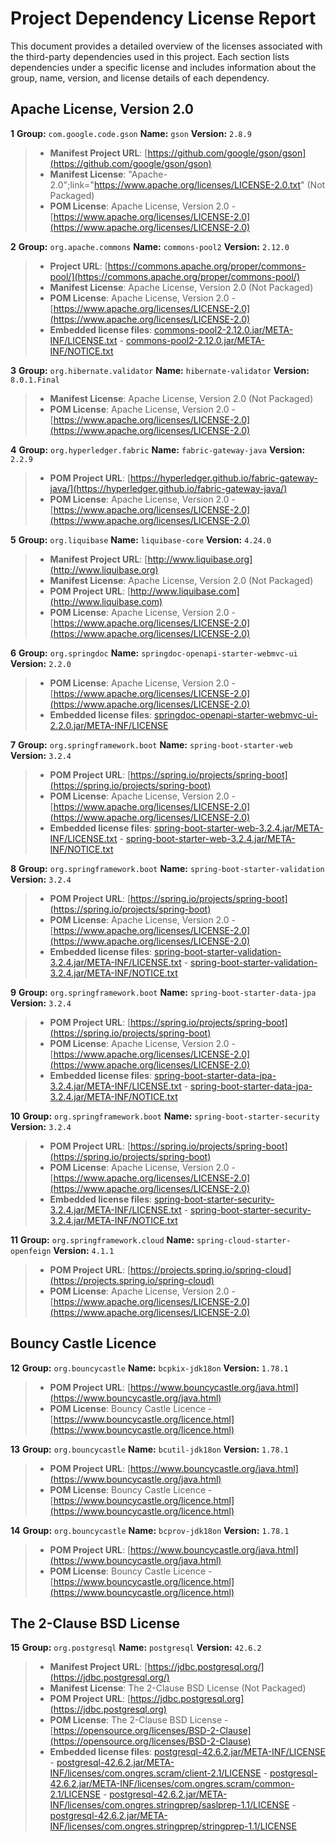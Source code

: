 # Project Dependency License Report

This document provides a detailed overview of the licenses associated with the third-party dependencies used in this project. Each section lists dependencies under a specific license and includes information about the group, name, version, and license details of each dependency.

## Apache License, Version 2.0

**1** **Group:** `com.google.code.gson` **Name:** `gson` **Version:** `2.8.9` 
> - **Manifest Project URL**: [https://github.com/google/gson/gson](https://github.com/google/gson/gson)
> - **Manifest License**: "Apache-2.0";link="https://www.apache.org/licenses/LICENSE-2.0.txt" (Not Packaged)
> - **POM License**: Apache License, Version 2.0 - [https://www.apache.org/licenses/LICENSE-2.0](https://www.apache.org/licenses/LICENSE-2.0)

**2** **Group:** `org.apache.commons` **Name:** `commons-pool2` **Version:** `2.12.0` 
> - **Project URL**: [https://commons.apache.org/proper/commons-pool/](https://commons.apache.org/proper/commons-pool/)
> - **Manifest License**: Apache License, Version 2.0 (Not Packaged)
> - **POM License**: Apache License, Version 2.0 - [https://www.apache.org/licenses/LICENSE-2.0](https://www.apache.org/licenses/LICENSE-2.0)
> - **Embedded license files**: [commons-pool2-2.12.0.jar/META-INF/LICENSE.txt](commons-pool2-2.12.0.jar/META-INF/LICENSE.txt) 
    - [commons-pool2-2.12.0.jar/META-INF/NOTICE.txt](commons-pool2-2.12.0.jar/META-INF/NOTICE.txt)

**3** **Group:** `org.hibernate.validator` **Name:** `hibernate-validator` **Version:** `8.0.1.Final` 
> - **Manifest License**: Apache License, Version 2.0 (Not Packaged)
> - **POM License**: Apache License, Version 2.0 - [https://www.apache.org/licenses/LICENSE-2.0](https://www.apache.org/licenses/LICENSE-2.0)

**4** **Group:** `org.hyperledger.fabric` **Name:** `fabric-gateway-java` **Version:** `2.2.9` 
> - **POM Project URL**: [https://hyperledger.github.io/fabric-gateway-java/](https://hyperledger.github.io/fabric-gateway-java/)
> - **POM License**: Apache License, Version 2.0 - [https://www.apache.org/licenses/LICENSE-2.0](https://www.apache.org/licenses/LICENSE-2.0)

**5** **Group:** `org.liquibase` **Name:** `liquibase-core` **Version:** `4.24.0` 
> - **Manifest Project URL**: [http://www.liquibase.org](http://www.liquibase.org)
> - **Manifest License**: Apache License, Version 2.0 (Not Packaged)
> - **POM Project URL**: [http://www.liquibase.com](http://www.liquibase.com)
> - **POM License**: Apache License, Version 2.0 - [https://www.apache.org/licenses/LICENSE-2.0](https://www.apache.org/licenses/LICENSE-2.0)

**6** **Group:** `org.springdoc` **Name:** `springdoc-openapi-starter-webmvc-ui` **Version:** `2.2.0` 
> - **POM License**: Apache License, Version 2.0 - [https://www.apache.org/licenses/LICENSE-2.0](https://www.apache.org/licenses/LICENSE-2.0)
> - **Embedded license files**: [springdoc-openapi-starter-webmvc-ui-2.2.0.jar/META-INF/LICENSE](springdoc-openapi-starter-webmvc-ui-2.2.0.jar/META-INF/LICENSE)

**7** **Group:** `org.springframework.boot` **Name:** `spring-boot-starter-web` **Version:** `3.2.4` 
> - **POM Project URL**: [https://spring.io/projects/spring-boot](https://spring.io/projects/spring-boot)
> - **POM License**: Apache License, Version 2.0 - [https://www.apache.org/licenses/LICENSE-2.0](https://www.apache.org/licenses/LICENSE-2.0)
> - **Embedded license files**: [spring-boot-starter-web-3.2.4.jar/META-INF/LICENSE.txt](spring-boot-starter-web-3.2.4.jar/META-INF/LICENSE.txt) 
    - [spring-boot-starter-web-3.2.4.jar/META-INF/NOTICE.txt](spring-boot-starter-web-3.2.4.jar/META-INF/NOTICE.txt)

**8** **Group:** `org.springframework.boot` **Name:** `spring-boot-starter-validation` **Version:** `3.2.4` 
> - **POM Project URL**: [https://spring.io/projects/spring-boot](https://spring.io/projects/spring-boot)
> - **POM License**: Apache License, Version 2.0 - [https://www.apache.org/licenses/LICENSE-2.0](https://www.apache.org/licenses/LICENSE-2.0)
> - **Embedded license files**: [spring-boot-starter-validation-3.2.4.jar/META-INF/LICENSE.txt](spring-boot-starter-validation-3.2.4.jar/META-INF/LICENSE.txt) 
    - [spring-boot-starter-validation-3.2.4.jar/META-INF/NOTICE.txt](spring-boot-starter-validation-3.2.4.jar/META-INF/NOTICE.txt)

**9** **Group:** `org.springframework.boot` **Name:** `spring-boot-starter-data-jpa` **Version:** `3.2.4` 
> - **POM Project URL**: [https://spring.io/projects/spring-boot](https://spring.io/projects/spring-boot)
> - **POM License**: Apache License, Version 2.0 - [https://www.apache.org/licenses/LICENSE-2.0](https://www.apache.org/licenses/LICENSE-2.0)
> - **Embedded license files**: [spring-boot-starter-data-jpa-3.2.4.jar/META-INF/LICENSE.txt](spring-boot-starter-data-jpa-3.2.4.jar/META-INF/LICENSE.txt) 
    - [spring-boot-starter-data-jpa-3.2.4.jar/META-INF/NOTICE.txt](spring-boot-starter-data-jpa-3.2.4.jar/META-INF/NOTICE.txt)

**10** **Group:** `org.springframework.boot` **Name:** `spring-boot-starter-security` **Version:** `3.2.4` 
> - **POM Project URL**: [https://spring.io/projects/spring-boot](https://spring.io/projects/spring-boot)
> - **POM License**: Apache License, Version 2.0 - [https://www.apache.org/licenses/LICENSE-2.0](https://www.apache.org/licenses/LICENSE-2.0)
> - **Embedded license files**: [spring-boot-starter-security-3.2.4.jar/META-INF/LICENSE.txt](spring-boot-starter-security-3.2.4.jar/META-INF/LICENSE.txt) 
    - [spring-boot-starter-security-3.2.4.jar/META-INF/NOTICE.txt](spring-boot-starter-security-3.2.4.jar/META-INF/NOTICE.txt)

**11** **Group:** `org.springframework.cloud` **Name:** `spring-cloud-starter-openfeign` **Version:** `4.1.1` 
> - **POM Project URL**: [https://projects.spring.io/spring-cloud](https://projects.spring.io/spring-cloud)
> - **POM License**: Apache License, Version 2.0 - [https://www.apache.org/licenses/LICENSE-2.0](https://www.apache.org/licenses/LICENSE-2.0)

## Bouncy Castle Licence

**12** **Group:** `org.bouncycastle` **Name:** `bcpkix-jdk18on` **Version:** `1.78.1` 
> - **POM Project URL**: [https://www.bouncycastle.org/java.html](https://www.bouncycastle.org/java.html)
> - **POM License**: Bouncy Castle Licence - [https://www.bouncycastle.org/licence.html](https://www.bouncycastle.org/licence.html)

**13** **Group:** `org.bouncycastle` **Name:** `bcutil-jdk18on` **Version:** `1.78.1` 
> - **POM Project URL**: [https://www.bouncycastle.org/java.html](https://www.bouncycastle.org/java.html)
> - **POM License**: Bouncy Castle Licence - [https://www.bouncycastle.org/licence.html](https://www.bouncycastle.org/licence.html)

**14** **Group:** `org.bouncycastle` **Name:** `bcprov-jdk18on` **Version:** `1.78.1` 
> - **POM Project URL**: [https://www.bouncycastle.org/java.html](https://www.bouncycastle.org/java.html)
> - **POM License**: Bouncy Castle Licence - [https://www.bouncycastle.org/licence.html](https://www.bouncycastle.org/licence.html)

## The 2-Clause BSD License

**15** **Group:** `org.postgresql` **Name:** `postgresql` **Version:** `42.6.2` 
> - **Manifest Project URL**: [https://jdbc.postgresql.org/](https://jdbc.postgresql.org/)
> - **Manifest License**: The 2-Clause BSD License (Not Packaged)
> - **POM Project URL**: [https://jdbc.postgresql.org](https://jdbc.postgresql.org)
> - **POM License**: The 2-Clause BSD License - [https://opensource.org/licenses/BSD-2-Clause](https://opensource.org/licenses/BSD-2-Clause)
> - **Embedded license files**: [postgresql-42.6.2.jar/META-INF/LICENSE](postgresql-42.6.2.jar/META-INF/LICENSE) 
    - [postgresql-42.6.2.jar/META-INF/licenses/com.ongres.scram/client-2.1/LICENSE](postgresql-42.6.2.jar/META-INF/licenses/com.ongres.scram/client-2.1/LICENSE) 
    - [postgresql-42.6.2.jar/META-INF/licenses/com.ongres.scram/common-2.1/LICENSE](postgresql-42.6.2.jar/META-INF/licenses/com.ongres.scram/common-2.1/LICENSE) 
    - [postgresql-42.6.2.jar/META-INF/licenses/com.ongres.stringprep/saslprep-1.1/LICENSE](postgresql-42.6.2.jar/META-INF/licenses/com.ongres.stringprep/saslprep-1.1/LICENSE) 
    - [postgresql-42.6.2.jar/META-INF/licenses/com.ongres.stringprep/stringprep-1.1/LICENSE](postgresql-42.6.2.jar/META-INF/licenses/com.ongres.stringprep/stringprep-1.1/LICENSE)


